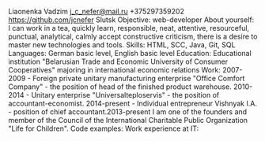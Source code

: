 ﻿Liaonenka Vadzim j_c_nefer@mail.ru +375297359202 https://github.com/jcnefer Slutsk Objective: web-developer About yourself: I can work in a tea, quickly learn, responsible, neat, attentive, resourceful, punctual, analytical, calmly accept constructive criticism, there is a desire to master new technologies and tools. Skills: HTML, SCC, Java, Git, SQL Languages: German basic level, English basic level Education: Educational institution "Belarusian Trade and Economic University of Consumer Cooperatives" majoring in international economic relations Work: 2007-2009 - Foreign private unitary manufacturing enterprise "Office Comfort Company" - the position of head of the finished product warehouse. 2010-2014 - Unitary enterprise "Universalteploservis" - the position of accountant-economist. 2014-present - Individual entrepreneur Vishnyak I.A. - position of chief accountant.2013-present I am one of the founders and member of the Council of the International Charitable Public Organization "Life for Children". Code examples: Work experience at IT: